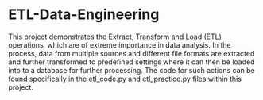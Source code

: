 # ETL-Data-Engineering
This project demonstrates the Extract, Transform and Load (ETL) operations, which are of extreme importance in data analysis. In the process, data from multiple sources and different file formats are extracted and further transformed to predefined settings where it can then be loaded into to a database for further processing. The code for such actions can be found specifically in the etl_code.py and etl_practice.py files within this project.

